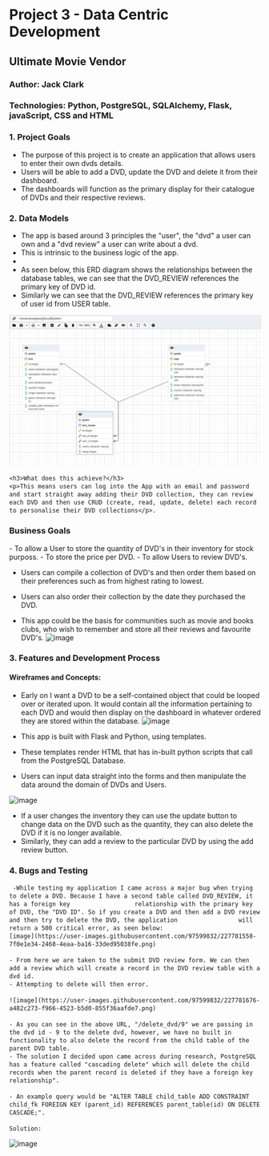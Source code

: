 <h1>Project 3 - Data Centric Development</h1>

<h2>Ultimate Movie Vendor</h2>

<h3>Author: Jack Clark</h3>

<h3>Technologies: Python, PostgreSQL, SQLAlchemy, Flask, javaScript, CSS and HTML</h3>

<h3>1. Project Goals</h3>
<ul>
<li>The purpose of this project is to create an application that allows users to enter their own dvds details.</li>
<li>Users will be able to add a DVD, update the DVD and delete it from their dashboard.</li>
<li>The dashboards will function as the primary display for their catalogue of DVDs and their respective reviews.</li>
</ul>


<h3>2. Data Models</h3>
<ul>
    <li>The app is based around 3 principles the "user", the "dvd" a user can own and a "dvd review" a user can write about a dvd.</li>
    <li>This is intrinsic to the business logic of the app.</li>
    <li></li>
    <li>As seen below, this ERD diagram shows the relationships between the database tables, we can see that the DVD_REVIEW references the primary key of DVD id.</li>
    <li>Similarly we can see that the DVD_REVIEW references the primary key of user id from USER table.</li>
    
</ul>
<img src="static/images/ERD diagram of tables.jpg">

    <h3>What does this achieve?</h3>
    <p>This means users can log into the App with an email and password and start straight away adding their DVD collection, they can review each DVD and then use CRUD (create, read, update, delete) each record to personalise their DVD collections</p>.

<h3> Business Goals </h3>
- To allow a User to store the quantity of DVD's in their inventory for stock purposs.
- To store the price per DVD.
- To allow Users to review DVD's.


- Users can compile a collection of DVD's and then order them based on their preferences such as from highest rating to lowest.
- Users can also order their collection by the date they purchased the DVD.

- This app could be the basis for communities such as movie and books clubs, who wish to remember and store all their reviews and favourite DVD's.
![image](https://user-images.githubusercontent.com/97599832/228037084-5e519704-9511-4c7e-9821-b97b1432d9f9.png)



<h3>3. Features and Development Process</h3>

<h4> Wireframes and Concepts: </h4>

- Early on I want a DVD to be a self-contained object that could be looped over or iterated upon. It would contain all the information pertaining to each DVD and would then display on the dashboard in whatever ordered they are stored within the database.
![image](https://user-images.githubusercontent.com/97599832/228220314-76894dcd-2492-4336-82fc-69f4c75070e0.png)


- This app is built with Flask and Python, using templates.
- These templates render HTML that has in-built python scripts that call from the PostgreSQL Database.
- Users can input data straight into the forms and then manipulate the data around the domain of DVDs and Users.

![image](https://user-images.githubusercontent.com/97599832/228033308-b57220f2-1862-490d-aeef-518e8aaa47c2.png)

- If a user changes the inventory they can use the update button to change data on the DVD such as the quantity, they can also delete the DVD if it is no longer available.
- Similarly, they can add a review to the particular DVD by using the add review button.

<h3>4. Bugs and Testing</h3>

     -While testing my application I came across a major bug when trying to delete a DVD. Because I have a second table called DVD_REVIEW, it has a foreign key                  relationship with the primary key of DVD, the "DVD ID". So if you create a DVD and then add a DVD review and then try to delete the DVD, the application                 will return a 500 critical error, as seen below:         
    [image](https://user-images.githubusercontent.com/97599832/227781558-7f0e1e34-2468-4eaa-ba16-33ded95038fe.png)
    
    - From here we are taken to the submit DVD review form. We can then add a review which will create a record in the DVD review table with a dvd id.
    - Attempting to delete will then error.
    
    ![image](https://user-images.githubusercontent.com/97599832/227781676-a482c273-f966-4523-b5d0-855f36aafde7.png)
    
    - As you can see in the above URL, "/delete_dvd/9" we are passing in the dvd id - 9 to the delete dvd, however, we have no built in functionality to also delete the record from the child table of the parent DVD table.
    - The solution I decided upon came across during research, PostgreSQL has a feature called "cascading delete" which will delete the child records when the parent record is deleted if they have a foreign key relationship".
    
    - An example query would be "ALTER TABLE child_table ADD CONSTRAINT child_fk FOREIGN KEY (parent_id) REFERENCES parent_table(id) ON DELETE CASCADE;".

    Solution:
   ![image](https://user-images.githubusercontent.com/97599832/227782249-084ee5ce-761f-4f04-8174-d244941c3293.png)
